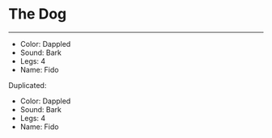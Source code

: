 # The Dog

---

* Color: Dappled
* Sound: Bark
* Legs: 4
* Name: Fido

Duplicated:

* Color: Dappled
* Sound: Bark
* Legs: 4
* Name: Fido